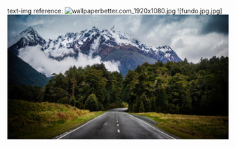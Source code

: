 text-img reference:
![wallpaperbetter.com_1920x1080.jpg](wallpaperbetter.com_1920x1080.jpg)
![fundo.jpg.jpg]
![](images/bgimg.jpg)
